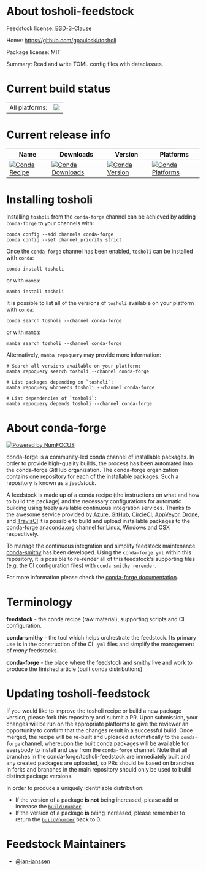 About tosholi-feedstock
=======================

Feedstock license: [BSD-3-Clause](https://github.com/conda-forge/tosholi-feedstock/blob/main/LICENSE.txt)

Home: https://github.com/gpauloski/tosholi

Package license: MIT

Summary: Read and write TOML config files with dataclasses.

Current build status
====================


<table><tr><td>All platforms:</td>
    <td>
      <a href="https://dev.azure.com/conda-forge/feedstock-builds/_build/latest?definitionId=20730&branchName=main">
        <img src="https://dev.azure.com/conda-forge/feedstock-builds/_apis/build/status/tosholi-feedstock?branchName=main">
      </a>
    </td>
  </tr>
</table>

Current release info
====================

| Name | Downloads | Version | Platforms |
| --- | --- | --- | --- |
| [![Conda Recipe](https://img.shields.io/badge/recipe-tosholi-green.svg)](https://anaconda.org/conda-forge/tosholi) | [![Conda Downloads](https://img.shields.io/conda/dn/conda-forge/tosholi.svg)](https://anaconda.org/conda-forge/tosholi) | [![Conda Version](https://img.shields.io/conda/vn/conda-forge/tosholi.svg)](https://anaconda.org/conda-forge/tosholi) | [![Conda Platforms](https://img.shields.io/conda/pn/conda-forge/tosholi.svg)](https://anaconda.org/conda-forge/tosholi) |

Installing tosholi
==================

Installing `tosholi` from the `conda-forge` channel can be achieved by adding `conda-forge` to your channels with:

```
conda config --add channels conda-forge
conda config --set channel_priority strict
```

Once the `conda-forge` channel has been enabled, `tosholi` can be installed with `conda`:

```
conda install tosholi
```

or with `mamba`:

```
mamba install tosholi
```

It is possible to list all of the versions of `tosholi` available on your platform with `conda`:

```
conda search tosholi --channel conda-forge
```

or with `mamba`:

```
mamba search tosholi --channel conda-forge
```

Alternatively, `mamba repoquery` may provide more information:

```
# Search all versions available on your platform:
mamba repoquery search tosholi --channel conda-forge

# List packages depending on `tosholi`:
mamba repoquery whoneeds tosholi --channel conda-forge

# List dependencies of `tosholi`:
mamba repoquery depends tosholi --channel conda-forge
```


About conda-forge
=================

[![Powered by
NumFOCUS](https://img.shields.io/badge/powered%20by-NumFOCUS-orange.svg?style=flat&colorA=E1523D&colorB=007D8A)](https://numfocus.org)

conda-forge is a community-led conda channel of installable packages.
In order to provide high-quality builds, the process has been automated into the
conda-forge GitHub organization. The conda-forge organization contains one repository
for each of the installable packages. Such a repository is known as a *feedstock*.

A feedstock is made up of a conda recipe (the instructions on what and how to build
the package) and the necessary configurations for automatic building using freely
available continuous integration services. Thanks to the awesome service provided by
[Azure](https://azure.microsoft.com/en-us/services/devops/), [GitHub](https://github.com/),
[CircleCI](https://circleci.com/), [AppVeyor](https://www.appveyor.com/),
[Drone](https://cloud.drone.io/welcome), and [TravisCI](https://travis-ci.com/)
it is possible to build and upload installable packages to the
[conda-forge](https://anaconda.org/conda-forge) [anaconda.org](https://anaconda.org/)
channel for Linux, Windows and OSX respectively.

To manage the continuous integration and simplify feedstock maintenance
[conda-smithy](https://github.com/conda-forge/conda-smithy) has been developed.
Using the ``conda-forge.yml`` within this repository, it is possible to re-render all of
this feedstock's supporting files (e.g. the CI configuration files) with ``conda smithy rerender``.

For more information please check the [conda-forge documentation](https://conda-forge.org/docs/).

Terminology
===========

**feedstock** - the conda recipe (raw material), supporting scripts and CI configuration.

**conda-smithy** - the tool which helps orchestrate the feedstock.
                   Its primary use is in the construction of the CI ``.yml`` files
                   and simplify the management of *many* feedstocks.

**conda-forge** - the place where the feedstock and smithy live and work to
                  produce the finished article (built conda distributions)


Updating tosholi-feedstock
==========================

If you would like to improve the tosholi recipe or build a new
package version, please fork this repository and submit a PR. Upon submission,
your changes will be run on the appropriate platforms to give the reviewer an
opportunity to confirm that the changes result in a successful build. Once
merged, the recipe will be re-built and uploaded automatically to the
`conda-forge` channel, whereupon the built conda packages will be available for
everybody to install and use from the `conda-forge` channel.
Note that all branches in the conda-forge/tosholi-feedstock are
immediately built and any created packages are uploaded, so PRs should be based
on branches in forks and branches in the main repository should only be used to
build distinct package versions.

In order to produce a uniquely identifiable distribution:
 * If the version of a package **is not** being increased, please add or increase
   the [``build/number``](https://docs.conda.io/projects/conda-build/en/latest/resources/define-metadata.html#build-number-and-string).
 * If the version of a package **is** being increased, please remember to return
   the [``build/number``](https://docs.conda.io/projects/conda-build/en/latest/resources/define-metadata.html#build-number-and-string)
   back to 0.

Feedstock Maintainers
=====================

* [@jan-janssen](https://github.com/jan-janssen/)

